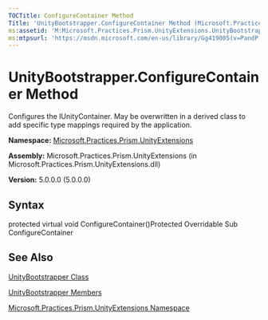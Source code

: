 ```yaml
---
TOCTitle: ConfigureContainer Method
Title: 'UnityBootstrapper.ConfigureContainer Method (Microsoft.Practices.Prism.UnityExtensions)'
ms:assetid: 'M:Microsoft.Practices.Prism.UnityExtensions.UnityBootstrapper.ConfigureContainer'
ms:mtpsurl: 'https://msdn.microsoft.com/en-us/library/Gg419005(v=PandP.50)'
---
```



# UnityBootstrapper.ConfigureContainer Method

Configures the IUnityContainer. May be overwritten in a derived class to add specific type mappings required by the application.

**Namespace:** [Microsoft.Practices.Prism.UnityExtensions](https://msdn.microsoft.com/library/microsoft.practices.prism.unityextensions)
**Assembly:** Microsoft.Practices.Prism.UnityExtensions (in Microsoft.Practices.Prism.UnityExtensions.dll)

**Version:** 5.0.0.0 (5.0.0.0)

## Syntax

protected virtual void ConfigureContainer()Protected Overridable Sub ConfigureContainer

## See Also

[UnityBootstrapper Class](https://msdn.microsoft.com/library/microsoft.practices.prism.unityextensions.unitybootstrapper)

[UnityBootstrapper Members](https://msdn.microsoft.com/allmembers.t:microsoft.practices.prism.unityextensions.unitybootstrapper)

[Microsoft.Practices.Prism.UnityExtensions Namespace](https://msdn.microsoft.com/library/microsoft.practices.prism.unityextensions)
